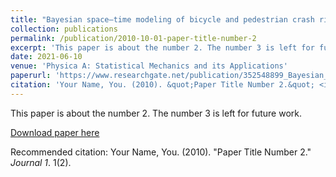 ```yaml
---
title: "Bayesian space–time modeling of bicycle and pedestrian crash risk by injury severity levels to explore the long-term spatiotemporal effects"
collection: publications
permalink: /publication/2010-10-01-paper-title-number-2
excerpt: 'This paper is about the number 2. The number 3 is left for future work.'
date: 2021-06-10
venue: 'Physica A: Statistical Mechanics and its Applications'
paperurl: 'https://www.researchgate.net/publication/352548899_Bayesian_space-time_modeling_of_bicycle_and_pedestrian_crash_risk_by_injury_severity_levels_to_explore_the_long-term_spatiotemporal_effects'
citation: 'Your Name, You. (2010). &quot;Paper Title Number 2.&quot; <i>Journal 1</i>. 1(2).'
---
```

This paper is about the number 2. The number 3 is left for future work.

[Download paper here](http://academicpages.github.io/files/paper2.pdf)

Recommended citation: Your Name, You. (2010). "Paper Title Number 2." <i>Journal 1</i>. 1(2).
